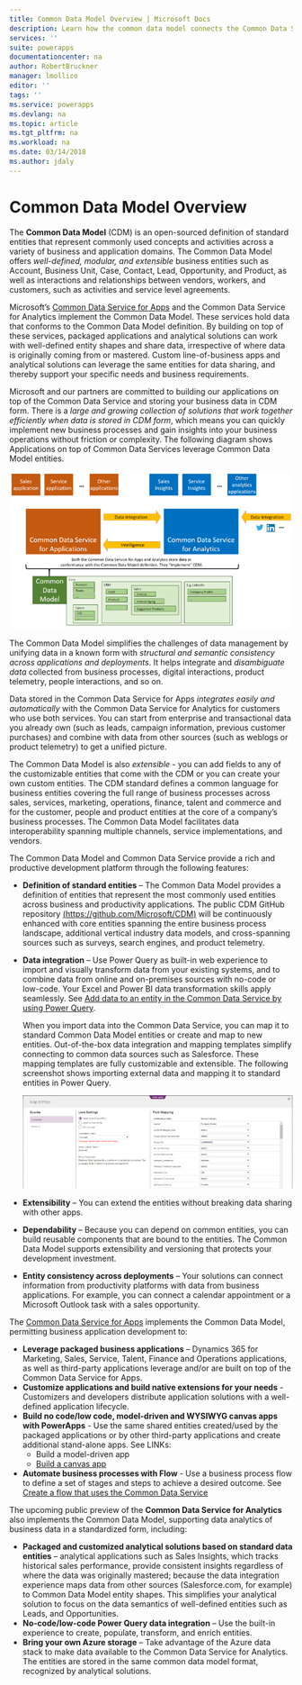 ```yaml
---
title: Common Data Model Overview | Microsoft Docs
description: Learn how the common data model connects the Common Data Service for Apps with the Common Data Service for Analytics.
services: ''
suite: powerapps
documentationcenter: na
author: RobertBruckner
manager: lmollico
editor: ''
tags: ''
ms.service: powerapps
ms.devlang: na
ms.topic: article
ms.tgt_pltfrm: na
ms.workload: na
ms.date: 03/14/2018
ms.author: jdaly
---
```


# Common Data Model Overview

The **Common Data Model** (CDM) is an open-sourced definition of standard entities that represent commonly used concepts and activities across a variety of business and application domains. The Common Data Model offers *well-defined, modular, and extensible* business entities such as Account, Business Unit, Case, Contact, Lead, Opportunity, and Product, as well as interactions and relationships between vendors, workers, and customers, such as activities and service level agreements. 

Microsoft’s [Common Data Service for Apps](../maker/common-data-service/data-platform-intro.md) and the Common Data Service for Analytics <!-- TODO add link --> implement the Common Data Model. These services hold data that conforms to the Common Data Model definition. By building on top of these services, packaged applications and analytical solutions can work with well-defined entity shapes and share data, irrespective of where data is originally coming from or mastered. Custom line-of-business apps and analytical solutions can leverage the same entities for data sharing, and thereby support your specific needs and business requirements. 

Microsoft and our partners are committed to building our applications on top of the Common Data Service and storing your business data in CDM form. There is a *large and growing collection of solutions that work together efficiently when data is stored in CDM form*, which means you can quickly implement new business processes and gain insights into your business operations without friction or complexity. The following diagram shows Applications on top of Common Data Services leverage Common Data Model entities.

![Applications on top of Common Data Services leverage Common Data Model entities](media/cdm-overview.png)

The Common Data Model simplifies the challenges of data management by unifying data in a known form with *structural and semantic consistency across applications and deployments*. It helps integrate and *disambiguate data* collected from business processes, digital interactions, product telemetry, people interactions, and so on. 

Data stored in the Common Data Service for Apps *integrates easily and automatically* with the Common Data Service for Analytics for customers who use both services. You can start from enterprise and transactional data you already own (such as leads, campaign information, previous customer purchases) and combine with data from other sources (such as weblogs or product telemetry) to get a unified picture.

The Common Data Model is also *extensible* - you can add fields to any of the customizable entities that come with the CDM or you can create your own custom entities. The CDM standard defines a common language for business entities covering the full range of business processes across sales, services, marketing, operations, finance, talent and commerce and for the customer, people and product entities at the core of a company’s business processes. The Common Data Model facilitates data interoperability spanning multiple channels, service implementations, and vendors.

The Common Data Model and Common Data Service provide a rich and productive development platform through the following features:

- **Definition of standard entities** – The Common Data Model provides a definition of entities that represent the most commonly used entities across business and productivity applications. The public CDM GitHub repository [(https://github.com/Microsoft/CDM)](https://github.com/Microsoft/CDM) will be continuously enhanced with core entities spanning the entire business process landscape, additional vertical industry data models, and cross-spanning sources such as surveys, search engines, and product telemetry.
- **Data integration** – Use Power Query as built-in web experience to import and visually transform data from your existing systems, and to combine data from online and on-premises sources with no-code or low-code. Your Excel and Power BI data transformation skills apply seamlessly. See [Add data to an entity in the Common Data Service by using Power Query](../maker/common-data-service/data-platform-cds-newentity-pq.md).
    
    When you import data into the Common Data Service, you can map it to standard Common Data Model entities or create and map to new entities. Out-of-the-box data integration and mapping templates simplify connecting to common data sources such as Salesforce. These mapping templates are fully customizable and extensible. The following screenshot shows importing external data and mapping it to standard entities in Power Query. 
    
    ![Import external data and map it to standard entities in Power Query ](media/cdm-mapping-entities.png)
- **Extensibility** – You can extend the entities without breaking data sharing with other apps.
- **Dependability** – Because you can depend on common entities, you can build reusable components that are bound to the entities. The Common Data Model supports extensibility and versioning that protects your development investment.
- **Entity consistency across deployments** – Your solutions can connect information from productivity platforms with data from business applications. For example, you can connect a calendar appointment or a Microsoft Outlook task with a sales opportunity. 

The [Common Data Service for Apps](../maker/common-data-service/data-platform-intro.md) implements the Common Data Model, permitting business application development to:

- **Leverage packaged business applications** – Dynamics 365 for Marketing, Sales, Service, Talent, Finance and Operations applications, as well as third-party applications leverage and/or are built on top of the Common Data Service for Apps.
- **Customize applications and build native extensions for your needs** - Customizers and developers distribute application solutions with a well-defined application lifecycle.<!-- TODO Find and add suitable link  -->
- **Build no code/low code, model-driven and WYSIWYG canvas apps with PowerApps** - Use the same shared entities created/used by the packaged applications or by other third-party applications and create additional stand-alone apps. See LINKs: 
    - Build a model-driven app <!-- TODO add link to /maker/model-driven-apps/model-driven-app-overview when topic added  -->
    - [Build a canvas app](../maker/canvas-apps/getting-started.md) 
- **Automate business processes with Flow** - Use a business process flow to define a set of stages and steps to achieve a desired outcome. See [Create a flow that uses the Common Data Service](/flow/common-data-model-intro)
 
The upcoming public preview of the **Common Data Service for Analytics** <!-- TODO add link  --> also implements the Common Data Model, supporting data analytics of business data in a standardized form, including:

- **Packaged and customized analytical solutions based on standard data entities** – analytical applications such as Sales Insights, which tracks historical sales performance, provide consistent insights regardless of where the data was originally mastered; because the data integration experience maps data from other sources (Salesforce.com, for example) to Common Data Model entity shapes. This simplifies your analytical solution to focus on the data semantics of well-defined entities such as Leads, and Opportunities.
- **No-code/low-code Power Query data integration** – Use the built-in experience to create, populate, transform, and enrich entities. 
- **Bring your own Azure storage** – Take advantage of the Azure data stack to make data available to the Common Data Service for Analytics. The entities are stored in the same common data model format, recognized by analytical solutions.

